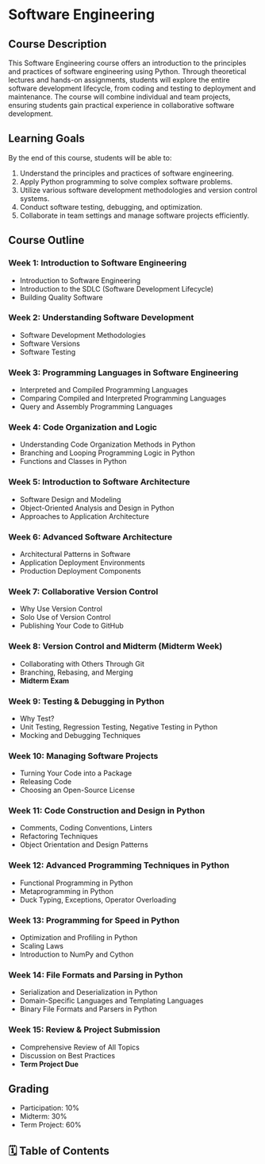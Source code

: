 # Software Engineering

## Course Description

This Software Engineering course offers an introduction to the principles and practices of software engineering using Python. Through theoretical lectures and hands-on assignments, students will explore the entire software development lifecycle, from coding and testing to deployment and maintenance. The course will combine individual and team projects, ensuring students gain practical experience in collaborative software development.

## Learning Goals

By the end of this course, students will be able to:

1. Understand the principles and practices of software engineering.
2. Apply Python programming to solve complex software problems.
3. Utilize various software development methodologies and version control systems.
4. Conduct software testing, debugging, and optimization.
5. Collaborate in team settings and manage software projects efficiently.

## Course Outline

### Week 1: Introduction to Software Engineering

- Introduction to Software Engineering
- Introduction to the SDLC (Software Development Lifecycle)
- Building Quality Software

### Week 2: Understanding Software Development

- Software Development Methodologies
- Software Versions
- Software Testing

### Week 3: Programming Languages in Software Engineering

- Interpreted and Compiled Programming Languages
- Comparing Compiled and Interpreted Programming Languages
- Query and Assembly Programming Languages

### Week 4: Code Organization and Logic

- Understanding Code Organization Methods in Python
- Branching and Looping Programming Logic in Python
- Functions and Classes in Python

### Week 5: Introduction to Software Architecture

- Software Design and Modeling
- Object-Oriented Analysis and Design in Python
- Approaches to Application Architecture

### Week 6: Advanced Software Architecture

- Architectural Patterns in Software
- Application Deployment Environments
- Production Deployment Components

### Week 7: Collaborative Version Control

- Why Use Version Control
- Solo Use of Version Control
- Publishing Your Code to GitHub

### Week 8: Version Control and Midterm (Midterm Week)

- Collaborating with Others Through Git
- Branching, Rebasing, and Merging
- **Midterm Exam**

### Week 9: Testing & Debugging in Python

- Why Test?
- Unit Testing, Regression Testing, Negative Testing in Python
- Mocking and Debugging Techniques

### Week 10: Managing Software Projects

- Turning Your Code into a Package
- Releasing Code
- Choosing an Open-Source License

### Week 11: Code Construction and Design in Python

- Comments, Coding Conventions, Linters
- Refactoring Techniques
- Object Orientation and Design Patterns

### Week 12: Advanced Programming Techniques in Python

- Functional Programming in Python
- Metaprogramming in Python
- Duck Typing, Exceptions, Operator Overloading

### Week 13: Programming for Speed in Python

- Optimization and Profiling in Python
- Scaling Laws
- Introduction to NumPy and Cython

### Week 14: File Formats and Parsing in Python

- Serialization and Deserialization in Python
- Domain-Specific Languages and Templating Languages
- Binary File Formats and Parsers in Python

### Week 15: Review & Project Submission

- Comprehensive Review of All Topics
- Discussion on Best Practices
- **Term Project Due**

## Grading

- Participation: 10%
- Midterm: 30%
- Term Project: 60%

## 🗓️ Table of Contents

```{tableofcontents}

```
